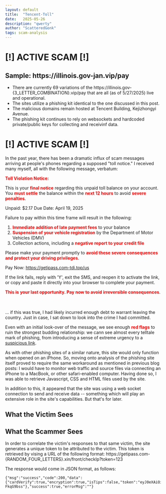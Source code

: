 ```yaml
---
layout: default
title:  "Tencent-Toll"
date:   2025-05-26
description: "qwerty"
author: "ScatteredGonk"
tags: scam-analysis
---
```


<h1> [!] ACTIVE SCAM [!] </h1>
<h2> Sample: https://illinois.gov-jan.vip/pay </h2>

* There are currently 69 variations of the https://illinois.gov-{3_LETTER_COMBINATION}.vip/pay that are all (as of 5/27/2025) live and operational. 
* The sites utilize a phishing kit identical to the one discussed in this post.
* The malicious domains remain hosted at Tencent Building, Kejizhongyi Avenue. 
* The phishing kit continues to rely on websockets and hardcoded private/public keys for collecting and receivinf data.

<h1> [!] ACTIVE SCAM [!] </h1>


In the past year, there has been a dramatic influx of scam messages arriving at people's phones regarding a supposed "toll notice." I received many myself, all with the following message, verbatum:

<span style="color:red">**Toll Violation Notice:**</span>

This is your <span style="color:red">**final notice**</span> regarding this unpaid toll balance on your account. You <span style="color:red">**must settle**</span> the balance within the <span style="color:red">**next 12 hours**</span> to avoid <span style="color:red">**severe penalties**</span>.

Unpaid: $2.17
Due Date: April 19, 2025

Failure to pay within this time frame will result in the following:

1. <span style="color:red">**Immediate addition of late payment fees**</span> to your balance
2. <span style="color:red">**Suspension of your vehicle registration**</span> by the Department of Motor Vehicles (DMV)
3. Collection actions, including a <span style="color:red">**negative report to your credit file**</span>

Please make your payment promptly to <span style="color:red">**avoid these severe consequences and protect your driving privileges**</span>.

Pay Now:
<ins>https://getipass.com-tdi.top/us</ins>

If the link fails, reply with 'Y', exit the SMS, and reopen it to activate the link, or copy and paste it directly into your browser to complete your payment.

<span style="color:red">**This is your last opportunity. Pay now to avoid irreversible consequences**</span>.

<br>
<br>
... if this was true, I had likely incurred enough debt to warrant leaving the country. Just in case, I sat down to look into the crime I had committed. 

Even with an initial look-over of the message, we see enough <span style="color:red">**red flags**</span> to ruin the strongest budding relationship: we cann see almost every telltale mark of phishing, from introducing a sense of extreme urgency to a <ins>suspicious link</ins>. 

As with other phishing sites of a similar nature, this site would only function when opened on an iPhone. So, moving onto analysis of the phishing site itself proved to require the same workaround as mentioned in previous blog posts: I would have to monitor web traffic and source files via connecting an iPhone to a MacBook, or other safari-enabled computer. Having done so, I was able to retrieve Javascript, CSS and HTML files used by the site.

In addition to this, it appeared that the site was using a web socket connection to send and receive data -- something which will play an extensive role in the site's capabilities. But that's for later.

<h2> What the Victim Sees </h2>

<h2> What the Scammer Sees </h2>

In order to correlate the victim's responses to that same victim, the site generates a unique token to be attributed to the victim. This token is retrieved by vising a URL of the following format:
    https://getipass.com-{RANDOM_FOUR_LETTERS}.xin/front/checkIp?token=123

The response would come in JSON format, as follows:

    {"msg":"success","code":200,"data":{"cardVerify":true,"encryption":true,"isTips":false,"token":"eyJ0eXAiOiJKV1QiLCJhbGciOiJIUzI1NiJ9.eyJpZCI6ODg4MX0._WNVDPP90r8RjVGPlGil5FJUD9kBJXFNji-FkqG9bss"},"success":true,"errorMsg":""}